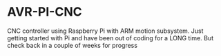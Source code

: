 # AVR-PI-CNC
CNC controller using Raspberry Pi with ARM motion subsystem.
Just getting started with Pi and have been out of coding for a LONG time.
But check back in a couple of weeks for progress
